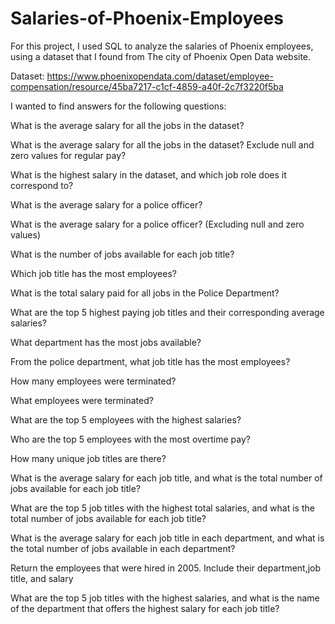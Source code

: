 # Salaries-of-Phoenix-Employees

For this project, I used SQL to analyze the salaries of Phoenix employees, using a dataset that I found from The city of Phoenix Open Data website. 

Dataset: https://www.phoenixopendata.com/dataset/employee-compensation/resource/45ba7217-c1cf-4859-a40f-2c7f3220f5ba

I wanted to find answers for the following questions:

What is the average salary for all the jobs in the dataset? 

What is the average salary for all the jobs in the dataset? Exclude null and zero values for regular pay?

What is the highest salary in the dataset, and which job role does it correspond to?

What is the average salary for a police officer?

What is the average salary for a police officer? (Excluding null and zero values)

What is the number of jobs available for each job title?

Which job title has the most employees?

What is the total salary paid for all jobs in the Police Department?

What are the top 5 highest paying job titles and their corresponding average salaries?

What department has the most jobs available?

From the police department, what job title has the most employees?

How many employees were terminated?

What employees were terminated?

What are the top 5 employees with the highest salaries?

Who are the top 5 employees with the most overtime pay?

How many unique job titles are there?

What is the average salary for each job title, and what is the total number of jobs available for each job title?

What are the top 5 job titles with the highest total salaries, and what is the total number of jobs available for each job title?

What is the average salary for each job title in each department, and what is the total number of jobs available in each department?

Return the employees that were hired in 2005. Include their department,job title, and salary

What are the top 5 job titles with the highest salaries, and what is the name of the department that offers the highest salary for each job title?
